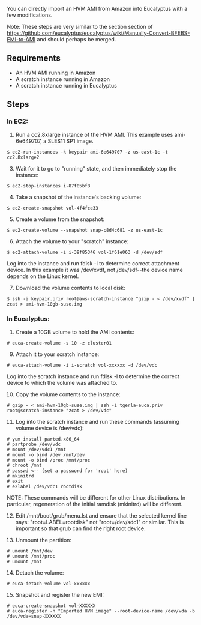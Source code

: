 You can directly import an HVM AMI from Amazon into Eucalyptus with a few modifications.

Note: These steps are very similar to the section section of https://github.com/eucalyptus/eucalyptus/wiki/Manually-Convert-BFEBS-EMI-to-AMI and should perhaps be merged.

## Requirements

* An HVM AMI running in Amazon
* A scratch instance running in Amazon
* A scratch instance running in Eucalyptus

## Steps

### In EC2:

1. Run a cc2.8xlarge instance of the HVM AMI. This example uses ami-6e649707, a SLES11 SP1 image.

 ```
 $ ec2-run-instances -k keypair ami-6e649707 -z us-east-1c -t cc2.8xlarge2
 ```

3. Wait for it to go to "running" state, and then immediately stop the instance:

 ```
 $ ec2-stop-instances i-87f05bf8
 ```

4. Take a snapshot of the instance's backing volume:

 ```
 $ ec2-create-snapshot vol-4f4fce33
 ```

5. Create a volume from the snapshot: 
 
 ```
 $ ec2-create-volume --snapshot snap-c8d4c681 -z us-east-1c
 ```

6. Attach the volume to your "scratch" instance:

 ```
 $ ec2-attach-volume -i i-39f85346 vol-1f61e063 -d /dev/sdf
 ```

 Log into the instance and run fdisk -l to determine correct attachment device. In this example it was /dev/xvdf, not /dev/sdf--the device name depends on the Linux kernel.

7. Download the volume contents to local disk:

 ```
 $ ssh -i keypair.priv root@aws-scratch-instance "gzip - < /dev/xvdf" | zcat > ami-hvm-10gb-suse.img
 ```

### In Eucalyptus:

1. Create a 10GB volume to hold the AMI contents:

 ```
 # euca-create-volume -s 10 -z cluster01
 ```

9. Attach it to your scratch instance:

 ```
 # euca-attach-volume -i i-scratch vol-xxxxxx -d /dev/vdc
 ```

 Log into the scratch instance and run fdisk -l to determine the correct device to which the volume was attached to.

10. Copy the volume contents to the instance:

 ```
 # gzip - < ami-hvm-10gb-suse.img | ssh -i tgerla-euca.priv root@scratch-instance "zcat > /dev/vdc"
 ```

11. Log into the scratch instance and run these commands (assuming volume device is /dev/vdc):

 ```
 # yum install parted.x86_64
 # partprobe /dev/vdc
 # mount /dev/vdc1 /mnt
 # mount -o bind /dev /mnt/dev
 # mount -o bind /proc /mnt/proc
 # chroot /mnt
 # passwd <-- (set a password for 'root' here)
 # mkinitrd
 # exit
 # e2label /dev/vdc1 rootdisk
 ```

 NOTE: These commands will be different for other Linux distributions. In particular, regeneration of the initial ramdisk (mkinitrd) will be different.

12. Edit /mnt/boot/grub/menu.lst and ensure that the selected kernel line says: "root=LABEL=rootdisk" not "root=/dev/sdc1" or similar. This is important so that grub can find the right root device.

13. Unmount the partition:

 ```
 # umount /mnt/dev
 # umount /mnt/proc
 # umount /mnt
 ```

14. Detach the volume:

 ```
 # euca-detach-volume vol-xxxxxx
 ```

15. Snapshot and register the new EMI:

 ```
 # euca-create-snapshot vol-XXXXXX
 # euca-register -n "Imported HVM image" --root-device-name /dev/vda -b /dev/vda=snap-XXXXXX
 ```